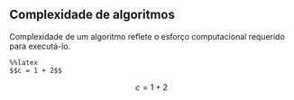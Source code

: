 
## Complexidade de algoritmos

Complexidade de um algoritmo reflete o esforço computacional requerido para
executá-lo.


    %%latex
    $$c = 1 + 2$$


$$c = 1 + 2$$



    

